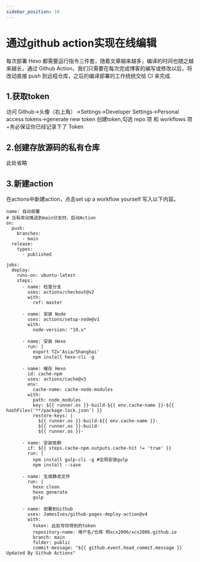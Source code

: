 ```yaml
---
sidebar_position: 10
---
```



# 通过github action实现在线编辑

每次部署 Hexo 都需要运行指令三件套，随着文章越来越多，编译的时间也随之越来越长，通过 Github Action，我们只需要在每次完成博客的编写或修改以后，将改动直接 push 到远程仓库，之后的编译部署的工作统统交给 CI 来完成.

## 1.获取token
访问 Github->头像（右上角）->Settings->Developer Settings->Personal access tokens->generate new token
创建token,勾选 repo 项 和 workflows 项
+务必保证你已经记录下了 Token

## 2.创建存放源码的私有仓库
此处省略

## 3.新建action
在actions中新建action，点击set up a workflow yourself 写入以下内容。
```
name: 自动部署
# 当有改动推送到main分支时，启动Action
on:
  push:
    branches:
      - main
  release:
    types:
      - published

jobs:
  deploy:
    runs-on: ubuntu-latest
    steps:
      - name: 检查分支
        uses: actions/checkout@v2
        with:
          ref: master

      - name: 安装 Node
        uses: actions/setup-node@v1
        with:
          node-version: "19.x"

      - name: 安装 Hexo
        run: |
          export TZ='Asia/Shanghai'
          npm install hexo-cli -g

      - name: 缓存 Hexo
        id: cache-npm
        uses: actions/cache@v3
        env:
          cache-name: cache-node-modules
        with:
          path: node_modules
          key: ${{ runner.os }}-build-${{ env.cache-name }}-${{ hashFiles('**/package-lock.json') }}
          restore-keys: |
            ${{ runner.os }}-build-${{ env.cache-name }}-
            ${{ runner.os }}-build-
            ${{ runner.os }}-

      - name: 安装依赖
        if: ${{ steps.cache-npm.outputs.cache-hit != 'true' }}
        run: |
          npm install gulp-cli -g #全局安装gulp
          npm install --save

      - name: 生成静态文件
        run: |
          hexo clean
          hexo generate
          gulp

      - name: 部署到Github
        uses: JamesIves/github-pages-deploy-action@v4
        with:
          token: 此处写你得到的token
          repository-name: 用户名/仓库 例xcx2006/xcx2006.github.io
          branch: main
          folder: public
          commit-message: "${{ github.event.head_commit.message }} Updated By Github Actions"

```
